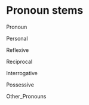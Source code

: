 # Pronoun stems


Pronoun 

Personal 

Reflexive 

Reciprocal 

Interrogative 

Possessive 

Other_Pronouns 

